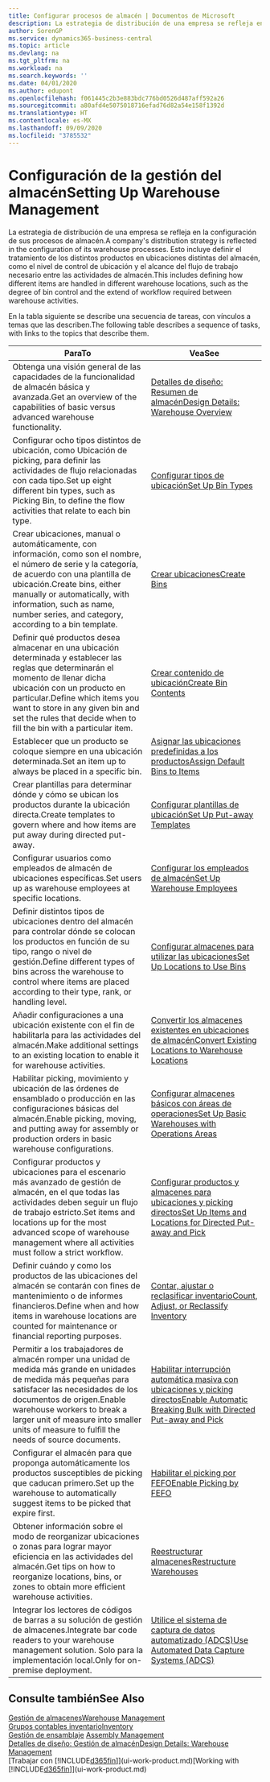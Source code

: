 ```yaml
---
title: Configurar procesos de almacén | Documentos de Microsoft
description: La estrategia de distribución de una empresa se refleja en la configuración de sus procesos de almacén. Esto incluye definir el tratamiento de los distintos productos en ubicaciones distintas del almacén, como el nivel de control de ubicación y el alcance del flujo de trabajo necesario entre las actividades de almacén.
author: SorenGP
ms.service: dynamics365-business-central
ms.topic: article
ms.devlang: na
ms.tgt_pltfrm: na
ms.workload: na
ms.search.keywords: ''
ms.date: 04/01/2020
ms.author: edupont
ms.openlocfilehash: f061445c2b3e883bdc776bd0526d487aff592a26
ms.sourcegitcommit: a80afd4e5075018716efad76d82a54e158f1392d
ms.translationtype: HT
ms.contentlocale: es-MX
ms.lasthandoff: 09/09/2020
ms.locfileid: "3785532"
---
```

# <a name="setting-up-warehouse-management"></a><span data-ttu-id="33841-104">Configuración de la gestión del almacén</span><span class="sxs-lookup"><span data-stu-id="33841-104">Setting Up Warehouse Management</span></span>
<span data-ttu-id="33841-105">La estrategia de distribución de una empresa se refleja en la configuración de sus procesos de almacén.</span><span class="sxs-lookup"><span data-stu-id="33841-105">A company's distribution strategy is reflected in the configuration of its warehouse processes.</span></span> <span data-ttu-id="33841-106">Esto incluye definir el tratamiento de los distintos productos en ubicaciones distintas del almacén, como el nivel de control de ubicación y el alcance del flujo de trabajo necesario entre las actividades de almacén.</span><span class="sxs-lookup"><span data-stu-id="33841-106">This includes defining how different items are handled in different warehouse locations, such as the degree of bin control and the extend of workflow required between warehouse activities.</span></span>  

 <span data-ttu-id="33841-107">En la tabla siguiente se describe una secuencia de tareas, con vínculos a temas que las describen.</span><span class="sxs-lookup"><span data-stu-id="33841-107">The following table describes a sequence of tasks, with links to the topics that describe them.</span></span>   

|<span data-ttu-id="33841-108">**Para**</span><span class="sxs-lookup"><span data-stu-id="33841-108">**To**</span></span>|<span data-ttu-id="33841-109">**Vea**</span><span class="sxs-lookup"><span data-stu-id="33841-109">**See**</span></span>|  
|------------|-------------|  
|<span data-ttu-id="33841-110">Obtenga una visión general de las capacidades de la funcionalidad de almacén básica y avanzada.</span><span class="sxs-lookup"><span data-stu-id="33841-110">Get an overview of the capabilities of basic versus advanced warehouse functionality.</span></span>|[<span data-ttu-id="33841-111">Detalles de diseño: Resumen de almacén</span><span class="sxs-lookup"><span data-stu-id="33841-111">Design Details: Warehouse Overview</span></span>](design-details-warehouse-overview.md)|  
|<span data-ttu-id="33841-112">Configurar ocho tipos distintos de ubicación, como Ubicación de picking, para definir las actividades de flujo relacionadas con cada tipo.</span><span class="sxs-lookup"><span data-stu-id="33841-112">Set up eight different bin types, such as Picking Bin, to define the flow activities that relate to each bin type.</span></span>|[<span data-ttu-id="33841-113">Configurar tipos de ubicación</span><span class="sxs-lookup"><span data-stu-id="33841-113">Set Up Bin Types</span></span>](warehouse-how-to-set-up-bin-types.md)|  
|<span data-ttu-id="33841-114">Crear ubicaciones, manual o automáticamente, con información, como son el nombre, el número de serie y la categoría, de acuerdo con una plantilla de ubicación.</span><span class="sxs-lookup"><span data-stu-id="33841-114">Create bins, either manually or automatically, with information, such as name, number series, and category, according to a bin template.</span></span>|[<span data-ttu-id="33841-115">Crear ubicaciones</span><span class="sxs-lookup"><span data-stu-id="33841-115">Create Bins</span></span>](warehouse-how-to-create-individual-bins.md)|  
|<span data-ttu-id="33841-116">Definir qué productos desea almacenar en una ubicación determinada y establecer las reglas que determinarán el momento de llenar dicha ubicación con un producto en particular.</span><span class="sxs-lookup"><span data-stu-id="33841-116">Define which items you want to store in any given bin and set the rules that decide when to fill the bin with a particular item.</span></span>|[<span data-ttu-id="33841-117">Crear contenido de ubicación</span><span class="sxs-lookup"><span data-stu-id="33841-117">Create Bin Contents</span></span>](warehouse-how-to-set-up-bin-contents.md)|  
|<span data-ttu-id="33841-118">Establecer que un producto se coloque siempre en una ubicación determinada.</span><span class="sxs-lookup"><span data-stu-id="33841-118">Set an item up to always be placed in a specific bin.</span></span>|[<span data-ttu-id="33841-119">Asignar las ubicaciones predefinidas a los productos</span><span class="sxs-lookup"><span data-stu-id="33841-119">Assign Default Bins to Items</span></span>](warehouse-how-to-assign-default-bins-to-items.md)|
|<span data-ttu-id="33841-120">Crear plantillas para determinar dónde y cómo se ubican los productos durante la ubicación directa.</span><span class="sxs-lookup"><span data-stu-id="33841-120">Create templates to govern where and how items are put away during directed put-away.</span></span>|[<span data-ttu-id="33841-121">Configurar plantillas de ubicación</span><span class="sxs-lookup"><span data-stu-id="33841-121">Set Up Put-away Templates</span></span>](warehouse-how-to-set-up-put-away-templates.md)|
|<span data-ttu-id="33841-122">Configurar usuarios como empleados de almacén de ubicaciones específicas.</span><span class="sxs-lookup"><span data-stu-id="33841-122">Set users up as warehouse employees at specific locations.</span></span>|[<span data-ttu-id="33841-123">Configurar los empleados de almacén</span><span class="sxs-lookup"><span data-stu-id="33841-123">Set Up Warehouse Employees</span></span>](warehouse-how-to-set-up-warehouse-employees.md)|
|<span data-ttu-id="33841-124">Definir distintos tipos de ubicaciones dentro del almacén para controlar dónde se colocan los productos en función de su tipo, rango o nivel de gestión.</span><span class="sxs-lookup"><span data-stu-id="33841-124">Define different types of bins across the warehouse to control where items are placed according to their type, rank, or handling level.</span></span>|[<span data-ttu-id="33841-125">Configurar almacenes para utilizar las ubicaciones</span><span class="sxs-lookup"><span data-stu-id="33841-125">Set Up Locations to Use Bins</span></span>](warehouse-how-to-set-up-locations-to-use-bins.md)|
|<span data-ttu-id="33841-126">Añadir configuraciones a una ubicación existente con el fin de habilitarla para las actividades del almacén.</span><span class="sxs-lookup"><span data-stu-id="33841-126">Make additional settings to an existing location to enable it for warehouse activities.</span></span>|[<span data-ttu-id="33841-127">Convertir los almacenes existentes en ubicaciones de almacén</span><span class="sxs-lookup"><span data-stu-id="33841-127">Convert Existing Locations to Warehouse Locations</span></span>](warehouse-how-to-convert-existing-locations-to-warehouse-locations.md)|
|<span data-ttu-id="33841-128">Habilitar picking, movimiento y ubicación de las órdenes de ensamblado o producción en las configuraciones básicas del almacén.</span><span class="sxs-lookup"><span data-stu-id="33841-128">Enable picking, moving, and putting away for assembly or production orders in basic warehouse configurations.</span></span>|[<span data-ttu-id="33841-129">Configurar almacenes básicos con áreas de operaciones</span><span class="sxs-lookup"><span data-stu-id="33841-129">Set Up Basic Warehouses with Operations Areas</span></span>](warehouse-how-to-set-up-basic-warehouses-with-operations-areas.md)|  
|<span data-ttu-id="33841-130">Configurar productos y ubicaciones para el escenario más avanzado de gestión de almacén, en el que todas las actividades deben seguir un flujo de trabajo estricto.</span><span class="sxs-lookup"><span data-stu-id="33841-130">Set items and locations up for the most advanced scope of warehouse management where all activities must follow a strict workflow.</span></span>|[<span data-ttu-id="33841-131">Configurar productos y almacenes para ubicaciones y picking directos</span><span class="sxs-lookup"><span data-stu-id="33841-131">Set Up Items and Locations for Directed Put-away and Pick</span></span>](warehouse-how-to-set-up-items-for-directed-put-away-and-pick.md)|  
|<span data-ttu-id="33841-132">Definir cuándo y como los productos de las ubicaciones del almacén se contarán con fines de mantenimiento o de informes financieros.</span><span class="sxs-lookup"><span data-stu-id="33841-132">Define when and how items in warehouse locations are counted for maintenance or financial reporting purposes.</span></span>|[<span data-ttu-id="33841-133">Contar, ajustar o reclasificar inventario</span><span class="sxs-lookup"><span data-stu-id="33841-133">Count, Adjust, or Reclassify Inventory</span></span>](inventory-how-count-adjust-reclassify.md)|
|<span data-ttu-id="33841-134">Permitir a los trabajadores de almacén romper una unidad de medida más grande en unidades de medida más pequeñas para satisfacer las necesidades de los documentos de origen.</span><span class="sxs-lookup"><span data-stu-id="33841-134">Enable warehouse workers to break a larger unit of measure into smaller units of measure to fulfill the needs of source documents.</span></span>|[<span data-ttu-id="33841-135">Habilitar interrupción automática masiva con ubicaciones y picking directos</span><span class="sxs-lookup"><span data-stu-id="33841-135">Enable Automatic Breaking Bulk with Directed Put-away and Pick</span></span>](warehouse-enable-automatic-breaking-bulk-with-directed-put-away-and-pick.md)|  
|<span data-ttu-id="33841-136">Configurar el almacén para que proponga automáticamente los productos susceptibles de picking que caducan primero.</span><span class="sxs-lookup"><span data-stu-id="33841-136">Set up the warehouse to automatically suggest items to be picked that expire first.</span></span>|[<span data-ttu-id="33841-137">Habilitar el picking por FEFO</span><span class="sxs-lookup"><span data-stu-id="33841-137">Enable Picking by FEFO</span></span>](warehouse-picking-by-fefo.md)|
|<span data-ttu-id="33841-138">Obtener información sobre el modo de reorganizar ubicaciones o zonas para lograr mayor eficiencia en las actividades del almacén.</span><span class="sxs-lookup"><span data-stu-id="33841-138">Get tips on how to reorganize locations, bins, or zones to obtain more efficient warehouse activities.</span></span>|[<span data-ttu-id="33841-139">Reestructurar almacenes</span><span class="sxs-lookup"><span data-stu-id="33841-139">Restructure Warehouses</span></span>](warehouse-how-to-restructure-warehouses.md)|
|<span data-ttu-id="33841-140">Integrar los lectores de códigos de barras a su solución de gestión de almacenes.</span><span class="sxs-lookup"><span data-stu-id="33841-140">Integrate bar code readers to your warehouse management solution.</span></span> <span data-ttu-id="33841-141">Solo para la implementación local.</span><span class="sxs-lookup"><span data-stu-id="33841-141">Only for on-premise deployment.</span></span>|[<span data-ttu-id="33841-142">Utilice el sistema de captura de datos automatizado (ADCS)</span><span class="sxs-lookup"><span data-stu-id="33841-142">Use Automated Data Capture Systems (ADCS)</span></span>](warehouse-use-automated-data-capture-systems-adcs.md)|

## <a name="see-also"></a><span data-ttu-id="33841-143">Consulte también</span><span class="sxs-lookup"><span data-stu-id="33841-143">See Also</span></span>  
[<span data-ttu-id="33841-144">Gestión de almacenes</span><span class="sxs-lookup"><span data-stu-id="33841-144">Warehouse Management</span></span>](warehouse-manage-warehouse.md)  
[<span data-ttu-id="33841-145">Grupos contables inventario</span><span class="sxs-lookup"><span data-stu-id="33841-145">Inventory</span></span>](inventory-manage-inventory.md)  
<span data-ttu-id="33841-146">[Gestión de ensamblaje](assembly-assemble-items.md)  </span><span class="sxs-lookup"><span data-stu-id="33841-146">[Assembly Management](assembly-assemble-items.md)  </span></span>  
[<span data-ttu-id="33841-147">Detalles de diseño: Gestión de almacén</span><span class="sxs-lookup"><span data-stu-id="33841-147">Design Details: Warehouse Management</span></span>](design-details-warehouse-management.md)  
<span data-ttu-id="33841-148">[Trabajar con [!INCLUDE[d365fin](includes/d365fin_md.md)]](ui-work-product.md)</span><span class="sxs-lookup"><span data-stu-id="33841-148">[Working with [!INCLUDE[d365fin](includes/d365fin_md.md)]](ui-work-product.md)</span></span>
